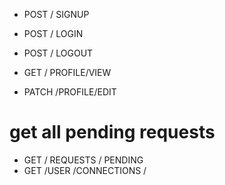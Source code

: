 - POST / SIGNUP
- POST / LOGIN
- POST / LOGOUT

- GET / PROFILE/VIEW
- PATCH /PROFILE/EDIT

# get all pending requests

- GET / REQUESTS / PENDING
- GET /USER /CONNECTIONS /
